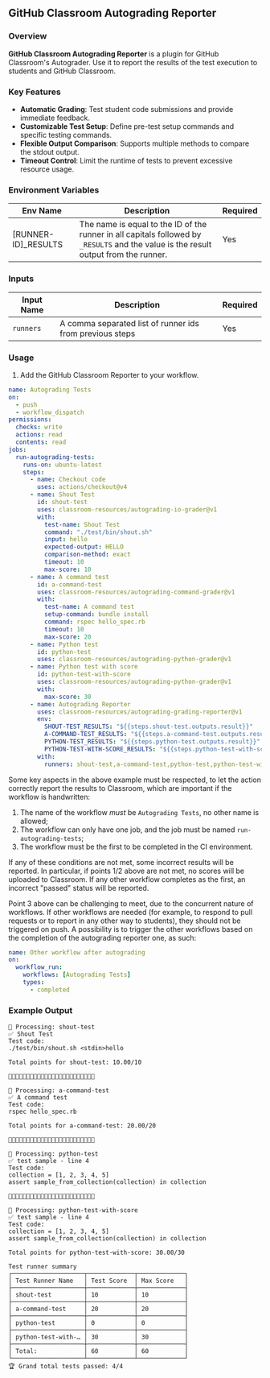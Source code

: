 ## GitHub Classroom Autograding Reporter

### Overview
**GitHub Classroom Autograding Reporter** is a plugin for GitHub Classroom's Autograder. Use it to report the results of the test execution to students and GitHub Classroom.

### Key Features
- **Automatic Grading**: Test student code submissions and provide immediate feedback.
- **Customizable Test Setup**: Define pre-test setup commands and specific testing commands.
- **Flexible Output Comparison**: Supports multiple methods to compare the stdout output.
- **Timeout Control**: Limit the runtime of tests to prevent excessive resource usage.

### Environment Variables

| Env Name | Description | Required |
|----------|-------------|----------|
| [RUNNER-ID]_RESULTS | The name is equal to the ID of the runner in all capitals followed by `_RESULTS` and the value is the result output from the runner. | Yes |

### Inputs

| Input Name | Description | Required |
|------------|-------------|----------|
| `runners` | A comma separated list of runner ids from previous steps  | Yes |

### Usage

1. Add the GitHub Classroom Reporter to your workflow.

```yaml
name: Autograding Tests
on:
  - push
  - workflow_dispatch
permissions:
  checks: write
  actions: read
  contents: read
jobs:
  run-autograding-tests:
    runs-on: ubuntu-latest
    steps:
      - name: Checkout code
        uses: actions/checkout@v4
      - name: Shout Test
        id: shout-test
        uses: classroom-resources/autograding-io-grader@v1
        with:
          test-name: Shout Test
          command: "./test/bin/shout.sh"
          input: hello
          expected-output: HELLO
          comparison-method: exact
          timeout: 10
          max-score: 10
      - name: A command test
        id: a-command-test
        uses: classroom-resources/autograding-command-grader@v1
        with:
          test-name: A command test
          setup-command: bundle install
          command: rspec hello_spec.rb
          timeout: 10
          max-score: 20
      - name: Python test
        id: python-test
        uses: classroom-resources/autograding-python-grader@v1
      - name: Python test with score
        id: python-test-with-score
        uses: classroom-resources/autograding-python-grader@v1
        with:
          max-score: 30
      - name: Autograding Reporter
        uses: classroom-resources/autograding-grading-reporter@v1
        env:
          SHOUT-TEST_RESULTS: "${{steps.shout-test.outputs.result}}"
          A-COMMAND-TEST_RESULTS: "${{steps.a-command-test.outputs.result}}"
          PYTHON-TEST_RESULTS: "${{steps.python-test.outputs.result}}"
          PYTHON-TEST-WITH-SCORE_RESULTS: "${{steps.python-test-with-score.outputs.result}}"
        with:
          runners: shout-test,a-command-test,python-test,python-test-with-score
```
  Some key aspects in the above example must be respected, to let the action correctly report the results to Classroom, which are important if the workflow is handwritten:

  1. The name of the workflow _must_ be `Autograding Tests`, no other name is allowed;
  2. The workflow can only have one job, and the job must be named `run-autograding-tests`;
  3. The workflow must be the first to be completed in the CI environment.

If any of these conditions are not met, some incorrect results will be reported. In particular, if points 1/2 above are not met, no scores will be uploaded to Classroom. If any other workflow completes as the first, an incorrect "passed" status will be reported.

Point 3 above can be challenging to meet, due to the concurrent nature of workflows. If other workflows are needed (for example, to respond to pull requests or to report in any other way to students), they should not be triggered on push. A possibility is to trigger the other workflows based on the completion of the autograding reporter one, as such:

```yaml
name: Other workflow after autograding
on:
  workflow_run:
    workflows: [Autograding Tests]
    types:
      - completed
```

### Example Output
```
🔄 Processing: shout-test
✅ Shout Test
Test code:
./test/bin/shout.sh <stdin>hello

Total points for shout-test: 10.00/10

🚀🚀🚀🚀🚀🚀🚀🚀🚀🚀🚀🚀🚀🚀🚀🚀🚀🚀🚀🚀🚀🚀🚀🚀

🔄 Processing: a-command-test
✅ A command test
Test code:
rspec hello_spec.rb

Total points for a-command-test: 20.00/20

🚀🚀🚀🚀🚀🚀🚀🚀🚀🚀🚀🚀🚀🚀🚀🚀🚀🚀🚀🚀🚀🚀🚀🚀

🔄 Processing: python-test
✅ test sample - line 4
Test code:
collection = [1, 2, 3, 4, 5]
assert sample_from_collection(collection) in collection

🚀🚀🚀🚀🚀🚀🚀🚀🚀🚀🚀🚀🚀🚀🚀🚀🚀🚀🚀🚀🚀🚀🚀🚀

🔄 Processing: python-test-with-score
✅ test sample - line 4
Test code:
collection = [1, 2, 3, 4, 5]
assert sample_from_collection(collection) in collection

Total points for python-test-with-score: 30.00/30

Test runner summary
┌────────────────────┬─────────────┬─────────────┐
│ Test Runner Name   │ Test Score  │ Max Score   │
├────────────────────┼─────────────┼─────────────┤
│ shout-test         │ 10          │ 10          │
├────────────────────┼─────────────┼─────────────┤
│ a-command-test     │ 20          │ 20          │
├────────────────────┼─────────────┼─────────────┤
│ python-test        │ 0           │ 0           │
├────────────────────┼─────────────┼─────────────┤
│ python-test-with-… │ 30          │ 30          │
├────────────────────┼─────────────┼─────────────┤
│ Total:             │ 60          │ 60          │
└────────────────────┴─────────────┴─────────────┘
🏆 Grand total tests passed: 4/4
```

